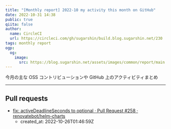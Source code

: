 ```yaml
---
title: "[Monthly report] 2022-10 my activity this month on GitHub"
date: 2022-10-31 14:38
public: true
qiita: false
author:
  name: CircleCI
  url: https://circleci.com/gh/sugarshin/build.blog.sugarshin.net/230
tags: monthly report
ogp:
  og:
    image:
      src: https://blog.sugarshin.net/assets/images/common/report/main.png
---
```


今月の主な OSS コントリビューションや GitHub 上のアクティビティまとめ

***

## Pull requests

- [fix: activeDeadlineSeconds to optional · Pull Request #258 · renovatebot/helm-charts](https://github.com/renovatebot/helm-charts/pull/258)
  - created_at: 2022-10-26T01:46:59Z
